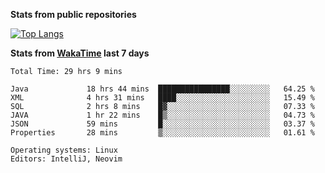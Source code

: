 **Stats from public repositories**  

[![Top Langs](https://github-readme-stats.vercel.app/api/top-langs/?username=hyoghurt&layout=compact&exclude_repo=multiserver,docker_compose&langs_count=6)](https://github.com/anuraghazra/github-readme-stats)

**Stats from [WakaTime](https://wakatime.com) last 7 days**  
<!--START_SECTION:waka-->

```text
Total Time: 29 hrs 9 mins

Java             18 hrs 44 mins  ████████████████░░░░░░░░░   64.25 %
XML              4 hrs 31 mins   ████░░░░░░░░░░░░░░░░░░░░░   15.49 %
SQL              2 hrs 8 mins    █▓░░░░░░░░░░░░░░░░░░░░░░░   07.33 %
JAVA             1 hr 22 mins    █▒░░░░░░░░░░░░░░░░░░░░░░░   04.73 %
JSON             59 mins         █░░░░░░░░░░░░░░░░░░░░░░░░   03.37 %
Properties       28 mins         ▒░░░░░░░░░░░░░░░░░░░░░░░░   01.61 %

Operating systems: Linux
Editors: IntelliJ, Neovim
```

<!--END_SECTION:waka-->

